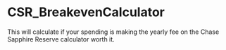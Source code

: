 # CSR_BreakevenCalculator
This will calculate if your spending is making the yearly fee on the Chase Sapphire Reserve calculator worth it.
